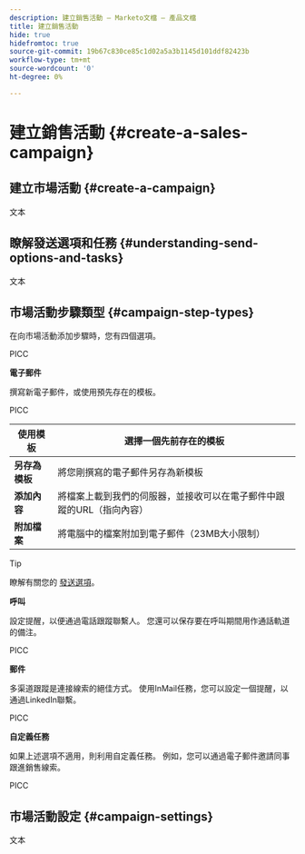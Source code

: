 ```yaml
---
description: 建立銷售活動 — Marketo文檔 — 產品文檔
title: 建立銷售活動
hide: true
hidefromtoc: true
source-git-commit: 19b67c830ce85c1d02a5a3b1145d101ddf82423b
workflow-type: tm+mt
source-wordcount: '0'
ht-degree: 0%

---
```


# 建立銷售活動 {#create-a-sales-campaign}

## 建立市場活動 {#create-a-campaign}

文本

## 瞭解發送選項和任務 {#understanding-send-options-and-tasks}

文本

## 市場活動步驟類型 {#campaign-step-types}

在向市場活動添加步驟時，您有四個選項。

PICC

**電子郵件**

撰寫新電子郵件，或使用預先存在的模板。

PICC

| **使用模板** | 選擇一個先前存在的模板 |
|---|---|
| **另存為模板** | 將您剛撰寫的電子郵件另存為新模板 |
| **添加內容** | 將檔案上載到我們的伺服器，並接收可以在電子郵件中跟蹤的URL（指向內容） |
| **附加檔案** | 將電腦中的檔案附加到電子郵件（23MB大小限制） |

>[!TIP]
>
>瞭解有關您的 [發送選項](/help/marketo/product-docs/marketo-sales-connect/campaigns/understanding-send-options.md)。

**呼叫**

設定提醒，以便通過電話跟蹤聯繫人。 您還可以保存要在呼叫期間用作通話軌道的備注。

PICC

**郵件**

多渠道跟蹤是連接線索的絕佳方式。 使用InMail任務，您可以設定一個提醒，以通過LinkedIn聯繫。

PICC

**自定義任務**

如果上述選項不適用，則利用自定義任務。 例如，您可以通過電子郵件邀請同事跟進銷售線索。

PICC

## 市場活動設定 {#campaign-settings}

文本